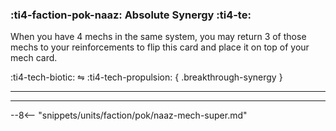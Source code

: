### :ti4-faction-pok-naaz: **Absolute Synergy** :ti4-te:

When you have 4 mechs in the same system, you may return 3 of those mechs to your reinforcements to flip this card and place it on top of your mech card.

:ti4-tech-biotic: ⇋ :ti4-tech-propulsion:
{ .breakthrough-synergy }

---

---

--8<-- "snippets/units/faction/pok/naaz-mech-super.md"
